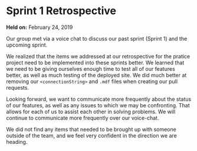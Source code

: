 # Sprint 1 Retrospective #
**Held on:** February 24, 2019

Our group met via a voice chat to discuss our past sprint (Sprint 1) and the upcoming sprint.

We realized that the items we addressed at our retrospective for the pratice project need to be implemented into these sprints better. We learned that we need to be giving ourselves enough time to test all of our features better, as well as much testing of the deployed site. We did much better at removing our `<connectionString>` and `.mdf` files when creating our pull requests.

Looking forward, we want to communicate more frequently about the status of our features, as well as any issues to which we may be confronting. That allows for each of us to assist each other in solving problems. We will continue to communicate more frequently over our voice-chat.

We did not find any items that needed to be brought up with someone outside of the team, and we feel very confident in the direction we are heading.
